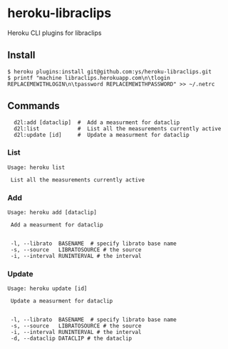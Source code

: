 heroku-libraclips
=================

Heroku CLI plugins for libraclips

## Install

```
$ heroku plugins:install git@github.com:ys/heroku-libraclips.git
$ printf "machine libraclips.herokuapp.com\n\tlogin REPLACEMEWITHLOGIN\n\tpassword REPLACEMEWITHPASSWORD" >> ~/.netrc
```


## Commands

```
  d2l:add [dataclip]  #  Add a measurment for dataclip
  d2l:list            #  List all the measurements currently active
  d2l:update [id]     #  Update a measurment for dataclip
```

### List

```
Usage: heroku list

 List all the measurements currently active
```

### Add 

```
Usage: heroku add [dataclip]

 Add a measurment for dataclip


 -l, --librato  BASENAME  # specify librato base name
 -s, --source   LIBRATOSOURCE # the source
 -i, --interval RUNINTERVAL # the interval
```

### Update

```
Usage: heroku update [id]

 Update a measurment for dataclip


 -l, --librato  BASENAME  # specify librato base name
 -s, --source   LIBRATOSOURCE # the source
 -i, --interval RUNINTERVAL # the interval
 -d, --dataclip DATACLIP # the dataclip
```
